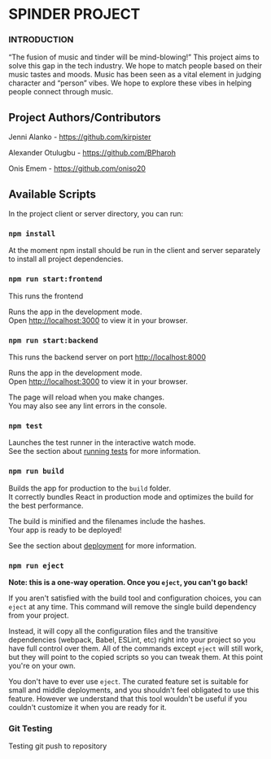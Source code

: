# SPINDER PROJECT

### INTRODUCTION

“The fusion of music and tinder will be mind-blowing!” This project aims to solve this gap in the tech industry. We hope to match people based on their music tastes and moods. Music has been seen as a vital element in judging character and “person” vibes. We hope to explore these vibes in helping people connect through music.

## Project Authors/Contributors

Jenni Alanko - https://github.com/kirpister

Alexander Otulugbu - https://github.com/BPharoh

Onis Emem - https://github.com/oniso20

## Available Scripts

In the project client or server directory, you can run:

### `npm install`

At the moment npm install should be run in the client and server separately to install all project dependencies.

### `npm run start:frontend`

This runs the frontend

Runs the app in the development mode.\
Open [http://localhost:3000](http://localhost:3000) to view it in your browser.

### `npm run start:backend`

This runs the backend server on port [http://localhost:8000](http://localhost:8000)

Runs the app in the development mode.\
Open [http://localhost:3000](http://localhost:3000) to view it in your browser.

The page will reload when you make changes.\
You may also see any lint errors in the console.

### `npm test`

Launches the test runner in the interactive watch mode.\
See the section about [running tests](https://facebook.github.io/create-react-app/docs/running-tests) for more information.

### `npm run build`

Builds the app for production to the `build` folder.\
It correctly bundles React in production mode and optimizes the build for the best performance.

The build is minified and the filenames include the hashes.\
Your app is ready to be deployed!

See the section about [deployment](https://facebook.github.io/create-react-app/docs/deployment) for more information.

### `npm run eject`

**Note: this is a one-way operation. Once you `eject`, you can't go back!**

If you aren't satisfied with the build tool and configuration choices, you can `eject` at any time. This command will remove the single build dependency from your project.

Instead, it will copy all the configuration files and the transitive dependencies (webpack, Babel, ESLint, etc) right into your project so you have full control over them. All of the commands except `eject` will still work, but they will point to the copied scripts so you can tweak them. At this point you're on your own.

You don't have to ever use `eject`. The curated feature set is suitable for small and middle deployments, and you shouldn't feel obligated to use this feature. However we understand that this tool wouldn't be useful if you couldn't customize it when you are ready for it.

### Git Testing
Testing git push to repository